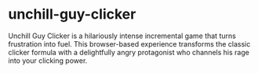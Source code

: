 # unchill-guy-clicker
Unchill Guy Clicker is a hilariously intense incremental game that turns frustration into fuel. This browser-based experience transforms the classic clicker formula with a delightfully angry protagonist who channels his rage into your clicking power. 
